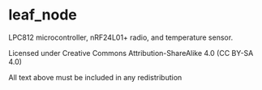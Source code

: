 leaf_node
=========

LPC812 microcontroller, nRF24L01+ radio, and temperature sensor.

Licensed under Creative Commons Attribution-ShareAlike 4.0 (CC BY-SA 4.0)

All text above must be included in any redistribution
